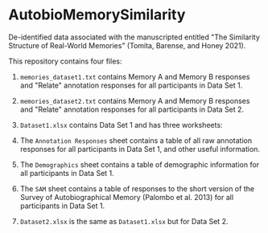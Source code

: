# AutobioMemorySimilarity
De-identified data associated with the manuscripted entitled "The Similarity Structure of Real-World Memories" (Tomita, Barense, and Honey 2021).

This repository contains four files:

1. `memories_dataset1.txt` contains Memory A and Memory B responses and "Relate" annotation responses for all participants in Data Set 1.

2. `memories_dataset2.txt` contains Memory A and Memory B responses and "Relate" annotation responses for all participants in Data Set 2.

3. `Dataset1.xlsx` contains Data Set 1 and has three worksheets:
  1. The `Annotation Responses` sheet contains a table of all raw annotation responses for all participants in Data Set 1, and other useful information.
  2. The `Demographics` sheet contains a table of demographic information for all participants in Data Set 1.
  3. The `SAM` sheet contains a table of responses to the short version of the Survey of Autobiographical Memory (Palombo et al. 2013) for all participants in Data Set 1.

4. `Dataset2.xlsx` is the same as `Dataset1.xlsx` but for Data Set 2.
